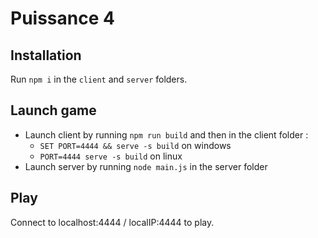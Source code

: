 # Puissance 4

## Installation
Run `npm i` in the `client` and `server` folders.

## Launch game
- Launch client by running `npm run build` and then in the client folder : 
  - `SET PORT=4444 && serve -s build` on windows
  - `PORT=4444 serve -s build` on linux
- Launch server by running `node main.js` in the server folder
  
## Play
Connect to localhost:4444 / localIP:4444 to play.